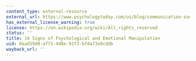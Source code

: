 ```yaml
---
content_type: external-resource
external_url: https://www.psychologytoday.com/us/blog/communication-success/201510/14-signs-psychological-and-emotional-manipulation
has_external_license_warning: true
license: https://en.wikipedia.org/wiki/All_rights_reserved
status: ''
title: 14 Signs of Psychological and Emotional Manipulation
uid: 0aad19d0-af71-4d8e-92f3-bfda73a9cddb
wayback_url: ''
---
```


